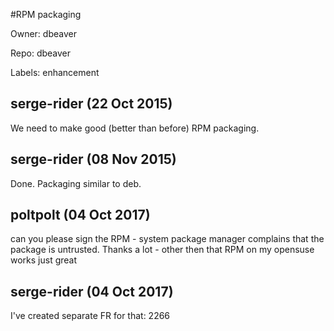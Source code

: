 #RPM packaging

Owner: dbeaver

Repo: dbeaver

Labels: enhancement 

## serge-rider (22 Oct 2015)

We need to make good (better than before) RPM packaging.


## serge-rider (08 Nov 2015)

Done. Packaging similar to deb.


## poltpolt (04 Oct 2017)

can you please sign the RPM - system package manager complains that the package is untrusted.
Thanks a lot - other then that RPM on my opensuse works just great 

## serge-rider (04 Oct 2017)

I've created separate FR for that: 2266

